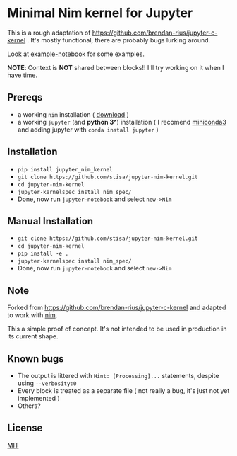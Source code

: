 # Minimal Nim kernel for Jupyter

This is a rough adaptation of https://github.com/brendan-rius/jupyter-c-kernel .
It's mostly functional, there are probably bugs lurking around.

Look at [example-notebook](https://github.com/stisa/jupyter-nim-kernel/blob/master/example-notebook.ipynb) for some examples.

**NOTE**: Context is **NOT** shared between blocks!!
I'll try working on it when I have time.

## Prereqs
- a working `nim` installation ( [download](http://nim-lang.org/download.html) )
- a working `jupyter` (and  **python 3^**) installation ( I recomend [miniconda3](http://conda.pydata.org/miniconda.html) and adding jupyter with `conda install jupyter` )

## Installation
- `pip install jupyter_nim_kernel`
- `git clone https://github.com/stisa/jupyter-nim-kernel.git`
- `cd jupyter-nim-kernel`
- `jupyter-kernelspec install nim_spec/`
- Done, now run `jupyter-notebook` and select `new->Nim`

## Manual Installation
- `git clone https://github.com/stisa/jupyter-nim-kernel.git`
- `cd jupyter-nim-kernel`
- `pip install -e .`
- `jupyter-kernelspec install nim_spec/`
- Done, now run `jupyter-notebook` and select `new->Nim`

## Note
Forked from https://github.com/brendan-rius/jupyter-c-kernel and adapted to work 
with [nim](nim-lang.org).  

This a simple proof of concept. It's not intended to be used in production in its current shape.   

## Known bugs
- The output is littered with `Hint: [Processing]...` statements, despite using `--verbosity:0`
- Every block is treated as a separate file ( not really a bug, it's just not yet implemented )
- Others?

## License
[MIT](LICENSE.txt)

